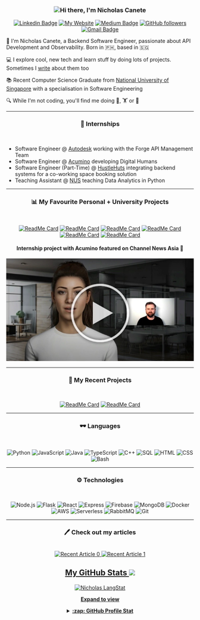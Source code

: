 <!-- Header section -->

<h3 align="center"><img src = "https://raw.githubusercontent.com/MartinHeinz/MartinHeinz/master/wave.gif" width = 30px>Hi there, I'm Nicholas Canete</h3>

<!-- Badges + Links section -->

<p align="center">
    <a href="https://www.linkedin.com/in/nicholasgcc/"><img src="https://img.shields.io/badge/-nicholasgcc-blue?style=flat-square&logo=Linkedin&logoColor=white&link=https://www.linkedin.com/in/nicholasgcc/" alt="Linkedin Badge"></a>
    <a href="https://nicholasgcc.dev"><img src="https://img.shields.io/badge/personal%20website-8A2BE2" alt="My Website"></a>
    <a href="https://medium.com/@nicholasgcc/"><img src="https://img.shields.io/badge/-@nicholasgcc-03a57a?style=flat-square&labelColor=000000&logo=Medium&link=https://medium.com/@nicholasgcc/" alt="Medium Badge"></a>
    <a href="https://github.com/nicholas-gcc/?tab=follow"><img src="https://img.shields.io/github/followers/nicholas-gcc?label=Follow&style=social" alt="GitHub followers"></a>
    <a href="mailto:nicholasgcc@gmail.com"><img src="https://img.shields.io/badge/-nicholasgcc@gmail.com-c14438?style=flat-square&logo=Gmail&logoColor=white&link=mailto:nicholasgcc@gmail.com" alt="Gmail Badge"></a>
  
</p>


<!-- About section -->

🚀 I'm Nicholas Canete, a Backend Software Engineer, passionate about API Development and Observability. Born in 🇵🇭, based in 🇸🇬

💻 I explore cool, new tech and learn stuff by doing lots of projects. Sometimes I [write](https://medium.com/@nicholasgcc) about them too

📚 Recent Computer Science Graduate from [National University of Singapore](https://www.nus.edu.sg) with a specialisation in Software Engineering

🔍 While I'm not coding, you'll find me doing 🥊, 🏋 or 🍳

-------

<h3 align="center">💼 Internships</h3>
<br>

- Software Engineer @ [Autodesk](https://www.autodesk.com) working with the Forge API Management Team
- Software Engineer @ [Acumino](https://www.acumino.com) developing Digital Humans
- Software Engineer (Part-Time) @ [HustleHuts](https://hustlehuts.com) integrating backend systems for a co-working space booking solution
- Teaching Assistant @ [NUS](https://www.nus.edu.sg) teaching Data Analytics in Python

-------

<h3 align="center">📊 My Favourite Personal + University Projects</h3>

<br>

<p align="center">
    <a href="https://github.com/nicholas-gcc/favours4uni"><img src="https://github-readme-stats.vercel.app/api/pin/?username=nicholas-gcc&repo=favours4uni" alt="ReadMe Card"></a>
    <a href="https://github.com/nicholas-gcc/xylem-flood-prediction"><img src="https://github-readme-stats.vercel.app/api/pin/?username=nicholas-gcc&repo=xylem-flood-prediction" alt="ReadMe Card"></a>
    <a href="https://github.com/nicholas-gcc/ARBital"><img src="https://github-readme-stats.vercel.app/api/pin/?username=nicholas-gcc&repo=ARBital" alt="ReadMe Card"></a>
    <a href="https://github.com/nicholas-gcc/nodejs-ecommerce-microservice"><img src="https://github-readme-stats.vercel.app/api/pin/?username=nicholas-gcc&repo=nodejs-ecommerce-microservice" alt="ReadMe Card"></a>
    <a href="https://github.com/nicholas-gcc/java-bash-shell"><img src="https://github-readme-stats.vercel.app/api/pin/?username=nicholas-gcc&repo=java-bash-shell" alt="ReadMe Card"></a>
    <a href="https://github.com/nicholas-gcc/nicholasgcc_portfolio"><img src="https://github-readme-stats.vercel.app/api/pin/?username=nicholas-gcc&repo=nicholasgcc_portfolio" alt="ReadMe Card"></a>
</p>

<div align="center">
    <h4>Internship project with Acumino featured on Channel News Asia 📰</h4>
    <a href="https://drive.google.com/file/d/1eAf_IOP_LY0trOZ-Yz1TsUU3ZkjlzIE4/view">
        <img src="assets/Saku.jpg" alt="Saku on CNA" title="Saku on CNA" width="600" />
    </a>
</div>

-------

<h3 align="center">👾 My Recent Projects</h3>

<br>

<p align="center">
    <a href="https://github.com/nicholas-gcc/auth0-app-action-map"><img src="https://github-readme-stats.vercel.app/api/pin/?username=nicholas-gcc&repo=auth0-app-action-map" alt="ReadMe Card"></a>
    <a href="https://github.com/nicholas-gcc/taylor-swift-algorithm"><img src="https://github-readme-stats.vercel.app/api/pin/?username=nicholas-gcc&repo=taylor-swift-algorithm" alt="ReadMe Card"></a>

-------

<h3 align="center">🕶 Languages</h3>
<br>

<div align="center">

![Python](https://img.shields.io/badge/-Python-000?&logo=Python)
![JavaScript](https://img.shields.io/badge/-JavaScript-000?&logo=JavaScript)
![Java](https://img.shields.io/badge/-Java-000?&logo=Java&logoColor=007396)
![TypeScript](https://img.shields.io/badge/-TypeScript-000?&logo=TypeScript)
![C++](https://img.shields.io/badge/-C++-000?&logo=c%2b%2b&logoColor=00599C)
![SQL](https://img.shields.io/badge/-SQL-000?&logo=MySQL)
![HTML](https://img.shields.io/badge/-HTML-000?&logo=html5)
![CSS](https://img.shields.io/badge/-CSS-000?&logo=css3)
![Bash](https://img.shields.io/badge/-Bash-000?&logo=gnubash)

</div>

-------

<h3 align="center">⚙ Technologies</h3>
<br>

<div align="center">

![Node.js](https://img.shields.io/badge/-Node.js-000?&logo=nodedotjs)
![Flask](https://img.shields.io/badge/-Flask-000?&logo=flask)
![React](https://img.shields.io/badge/-React-000?&logo=react)
![Express](https://img.shields.io/badge/-Express-000?&logo=express)
![Firebase](https://img.shields.io/badge/-Firebase-000?&logo=firebase)
![MongoDB](https://img.shields.io/badge/-MongoDB-000?&logo=mongodb)
![Docker](https://img.shields.io/badge/-Docker-000?&logo=docker)
![AWS](https://img.shields.io/badge/-AWS_Lambda-000?&logo=awslambda)
![Serverless](https://img.shields.io/badge/-Serverless-000?&logo=serverless)
![RabbitMQ](https://img.shields.io/badge/-RabbitMQ-000?&logo=rabbitmq)
![Git](https://img.shields.io/badge/-Git-000?&logo=git)

</div>

-------

<h3 align="center">🖊 Check out my articles</h3>
<br>

<div align="center">
    <a target="_blank" href="https://github-readme-medium-recent-article.vercel.app/medium/@nicholasgcc/0"><img src="https://github-readme-medium-recent-article.vercel.app/medium/@nicholasgcc/0" alt="Recent Article 0"> 
    <a target="_blank" href="https://github-readme-medium-recent-article.vercel.app/medium/@nicholasgcc/1"><img src="https://github-readme-medium-recent-article.vercel.app/medium/@nicholasgcc/1" alt="Recent Article 1"> 
</div>

<!-- GitHub section -->
<div align="center">

 ##  My GitHub Stats <img src = "https://i.pinimg.com/originals/65/c4/f4/65c4f452571be1261e9c623f7da488ac.gif" width = 35px> 

<div align="center">
   <img align="center" src="https://github-readme-streak-stats.herokuapp.com/?user=nicholas-gcc" alt="Nicholas LangStat" />
</div>

**Expand to view**
<details>
  <summary><b>:zap: GitHub Profile Stat</b></summary>
  <div align="center">
    <img src="https://github-readme-stats.anuraghazra1.vercel.app/api?username=nicholas-gcc&show_icons=true" />
  </div>
</details>

</div>
<!-- GitHub section: END -->




















